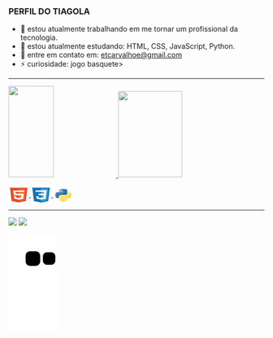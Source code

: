 ### PERFIL DO TIAGOLA

- 🔭 estou atualmente trabalhando em me tornar um profissional da tecnologia.
- 🌱 estou atualmente estudando: HTML, CSS, JavaScript, Python.
- 💬 entre em contato em: etcarvalhoe@gmail.com
- ⚡ curiosidade: jogo basquete>
-------------------
<div>
  <a href="https://github.com/TiagoDeCarvalhoEstrada">
  <img width="42%" height="180em" src="https://github-readme-stats.vercel.app/api?username=TiagoDeCarvalhoEstrada&show_icons=true&theme=transparent">
    <img width="50%" height="170em" src="https://github-readme-stats.vercel.app/api/top-langs/?username=TiagoDeCarvalhoEstrada&layout=compact">
</div>
<div style="display: inline_block"><br>
  <img align="center" alt="Rafa-HTML" height="30" width="40" src="https://raw.githubusercontent.com/devicons/devicon/master/icons/html5/html5-original.svg">
  <img align="center" alt="Rafa-CSS" height="30" width="40" src="https://raw.githubusercontent.com/devicons/devicon/master/icons/css3/css3-original.svg">
  <img align="center" alt="Rafa-Python" height="30" width="40" src="https://raw.githubusercontent.com/devicons/devicon/master/icons/python/python-original.svg">
</div>

--------------------

<div> 
  <a href="https://https://instagram.com/etcarvalhe" target="_blank"><img src="https://img.shields.io/badge/-Instagram-%23E4405F?style=for-the-badge&logo=instagram&logoColor=white" target="_blank"></a>
  <a href="https://discord.gg/" target="_blank"><img src="https://img.shields.io/badge/Discord-7289DA?style=for-the-badge&logo=discord&logoColor=white" target="_blank"></a> 
  
  ![Snake animation](https://github.com/TiagoDeCarvalhoEstrada/TiagoDeCarvalhoEstrada/blob/output/github-contribution-grid-snake.svg)
  
</div>
